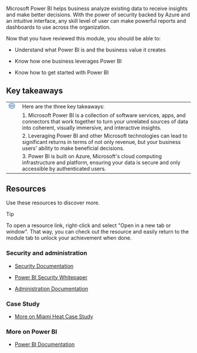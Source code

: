 Microsoft Power BI helps business analyze existing data to receive insights and make better decisions. With the power of security backed by Azure and an intuitive interface, any skill level of user can make powerful reports and dashboards to use across the organization.

Now that you have reviewed this module, you should be able to:

- Understand what Power BI is and the business value it creates

- Know how one business leverages Power BI

- Know how to get started with Power BI

## Key takeaways


| | |
| - | - |
| ![Icon of lightbulb](../media/key-takeaway.png)| Here are the three key takeaways: |
| | 1. Microsoft Power BI is a collection of software services, apps, and connectors that work together to turn your unrelated sources of data into coherent, visually immersive, and interactive insights. |
| | 2. Leveraging Power BI and other Microsoft technologies can lead to significant returns in terms of not only revenue, but your business users' ability to make beneficial decisions. |
| | 3. Power BI is built on Azure, Microsoft's cloud computing infrastructure and platform, ensuring your data is secure and only accessible by authenticated users. |


## Resources

Use these resources to discover more.

> [!TIP]
> To open a resource link, right-click and select "Open in a new tab or window". That way, you can check out the resource and easily return to the module tab to unlock your achievement when done.

### Security and administration

- [Security Documentation](https://docs.microsoft.com/power-bi/service-admin-power-bi-security)

- [Power BI Security Whitepaper](https://docs.microsoft.com/power-bi/whitepaper-powerbi-security)

- [Administration Documentation](https://docs.microsoft.com/power-bi/service-admin-administering-power-bi-in-your-organization)

### Case Study

- [More on Miami Heat Case Study](https://customers.microsoft.com/story/761660-miami-heat-media-and-entertainment-dynamics-365)

### More on Power BI

- [Power BI Documentation](https://docs.microsoft.com/power-bi/)
